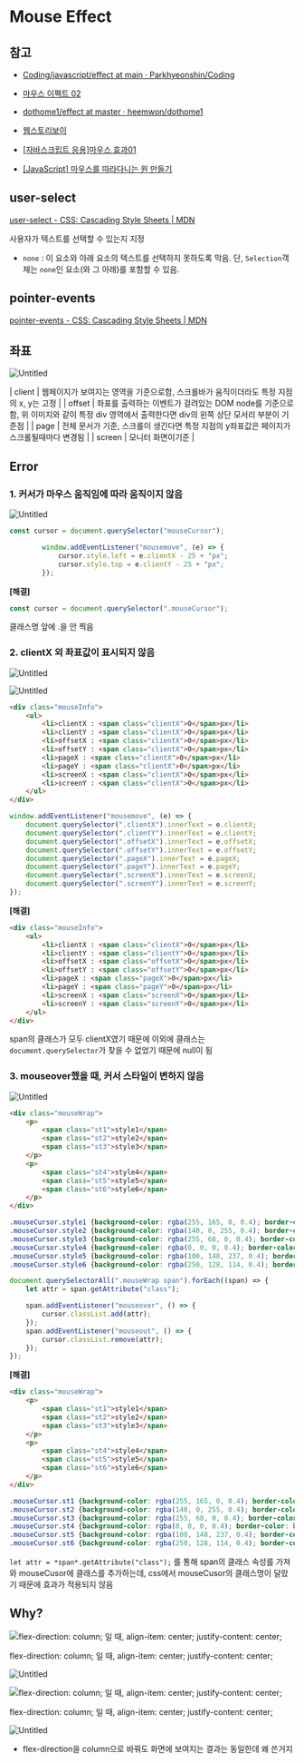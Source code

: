 # Mouse Effect

## 참고

* [Coding/javascript/effect at main · Parkhyeonshin/Coding](https://github.com/Parkhyeonshin/Coding/tree/main/javascript/effect)

* [마우스 이펙트 02](https://parkhyeonshin.github.io/Coding/javascript/effect/mouseEffect01.html)

* [dothome1/effect at master · heemwon/dothome1](https://github.com/heemwon/dothome1/tree/master/effect)

* [웹스토리보이](https://heemwon.github.io/dothome1/effect/mouseEffect.html)

* [[자바스크립트 응용]마우스 효과01](https://sshin4882.tistory.com/99)

* [[JavaScript] 마우스를 따라다니는 원 만들기](https://stickode.tistory.com/318)

## **user-select**

[user-select - CSS: Cascading Style Sheets | MDN](https://developer.mozilla.org/ko/docs/Web/CSS/user-select)

사용자가 텍스트를 선택할 수 있는지 지정

- `none` : 이 요소와 아래 요소의 텍스트를 선택하지 못하도록 막음. 단, `Selection`객체는 `none`인 요소(와 그 아래)를 포함할 수 있음.

## pointer-events

[pointer-events - CSS: Cascading Style Sheets | MDN](https://developer.mozilla.org/ko/docs/Web/CSS/pointer-events)

## 좌표

![Untitled](README_img/Untitled.png)

| client | 웹페이지가 보여지는 영역을 기준으로함, 스크롤바가 움직이더라도 특정 지점의 x, y는 고정 |
| offset | 좌표를 출력하는 이벤트가 걸려있는 DOM node를 기준으로 함, 위 이미지와 같이 특정 div 영역에서 출력한다면 div의 왼쪽 상단 모서리 부분이 기준점 |
| page | 전체 문서가 기준, 스크롤이 생긴다면 특정 지점의 y좌표값은 페이지가 스크롤될때마다 변경됨 |
| screen | 모니터 화면이기준 |

## Error

### 1. **커서가 마우스 움직임에 따라 움직이지 않음**

![Untitled](README_img/Untitled%201.png)

```jsx
const cursor = document.querySelector("mouseCursor");

        window.addEventListener("mousemove", (e) => {
            cursor.style.left = e.clientX - 25 + "px";
            cursor.style.top = e.clientY - 25 + "px";
        });
```

**[해결]**

```jsx
const cursor = document.querySelector(".mouseCursor");
```

클래스명 앞에 .을 안 찍음

### 2. clientX 외 좌표값이 표시되지 않음

![Untitled](README_img/Untitled%202.png)

![Untitled](README_img/Untitled%203.png)

```html
<div class="mouseInfo">
    <ul>
        <li>clientX : <span class="clientX">0</span>px</li>
        <li>clientY : <span class="clientX">0</span>px</li>
        <li>offsetX : <span class="clientX">0</span>px</li>
        <li>offsetY : <span class="clientX">0</span>px</li>
        <li>pageX : <span class="clientX">0</span>px</li>
        <li>pageY : <span class="clientX">0</span>px</li>
        <li>screenX : <span class="clientX">0</span>px</li>
        <li>screenY : <span class="clientX">0</span>px</li>
    </ul>
</div>
```

```jsx
window.addEventListener("mousemove", (e) => {
    document.querySelector(".clientX").innerText = e.clientX;
    document.querySelector(".clientY").innerText = e.clientY;
    document.querySelector(".offsetX").innerText = e.offsetX;
    document.querySelector(".offsetY").innerText = e.offsetY;
    document.querySelector(".pageX").innerText = e.pageX;
    document.querySelector(".pageY").innerText = e.pageY;
    document.querySelector(".screenX").innerText = e.screenX;
    document.querySelector(".screenY").innerText = e.screenY;
});
```

**[해결]**

```html
<div class="mouseInfo">
    <ul>
        <li>clientX : <span class="clientX">0</span>px</li>
        <li>clientY : <span class="clientY">0</span>px</li>
        <li>offsetX : <span class="offsetX">0</span>px</li>
        <li>offsetY : <span class="offsetY">0</span>px</li>
        <li>pageX : <span class="pageX">0</span>px</li>
        <li>pageY : <span class="pageY">0</span>px</li>
        <li>screenX : <span class="screenX">0</span>px</li>
        <li>screenY : <span class="screenY">0</span>px</li>
    </ul>
</div>
```

span의 클래스가 모두 clientX였기 때문에 이외에 클래스는 `document.querySelector`가 찾을 수 없었기 때문에 null이 됨

### 3. mouseover했을 때, 커서 스타일이 변하지 않음

![Untitled](README_img/Untitled%204.png)

```html
<div class="mouseWrap">
    <p>
        <span class="st1">style1</span>
        <span class="st2">style2</span>
        <span class="st3">style3</span>
    </p>
    <p>
        <span class="st4">style4</span>
        <span class="st5">style5</span>
        <span class="st6">style6</span>
    </p>
</div>
```

```css
.mouseCursor.style1 {background-color: rgba(255, 165, 0, 0.4); border-color: orange;}
.mouseCursor.style2 {background-color: rgba(140, 0, 255, 0.4); border-color: rgb(140, 0, 255); transform: scale(2) rotateX(720deg);}
.mouseCursor.style3 {background-color: rgba(255, 68, 0, 0.4); border-color: snow; transform: scale(1.5) rotateY(180deg);}
.mouseCursor.style4 {background-color: rgba(0, 0, 0, 0.4); border-color: bisque; transform: scale(5) skew(-20deg);}
.mouseCursor.style5 {background-color: rgba(100, 148, 237, 0.4); border-color: lemonchiffon;}
.mouseCursor.style6 {background-color: rgba(250, 128, 114, 0.4); border-color: aquamarine;}
```

```jsx
document.querySelectorAll(".mouseWrap span").forEach((span) => {
    let attr = span.getAttribute("class");

    span.addEventListener("mouseover", () => {
        cursor.classList.add(attr);
    });
    span.addEventListener("mouseout", () => {
        cursor.classList.remove(attr);
    });
});
```

**[해결]**

```html
<div class="mouseWrap">
    <p>
        <span class="st1">style1</span>
        <span class="st2">style2</span>
        <span class="st3">style3</span>
    </p>
    <p>
        <span class="st4">style4</span>
        <span class="st5">style5</span>
        <span class="st6">style6</span>
    </p>
</div>
```

```css
.mouseCursor.st1 {background-color: rgba(255, 165, 0, 0.4); border-color: orange;}
.mouseCursor.st2 {background-color: rgba(140, 0, 255, 0.4); border-color: rgb(140, 0, 255); transform: scale(2) rotateX(720deg);}
.mouseCursor.st3 {background-color: rgba(255, 68, 0, 0.4); border-color: snow; transform: scale(1.5) rotateY(180deg);}
.mouseCursor.st4 {background-color: rgba(0, 0, 0, 0.4); border-color: bisque; transform: scale(5) skew(-20deg);}
.mouseCursor.st5 {background-color: rgba(100, 148, 237, 0.4); border-color: lemonchiffon;}
.mouseCursor.st6 {background-color: rgba(250, 128, 114, 0.4); border-color: aquamarine;}
```

`let attr = *span*.getAttribute("class");` 를 통해 span의 클래스 속성를 가져와 mouseCusor에 클래스를 추가하는데, css에서 mouseCusor의 클래스명이 달랐기 때문에 효과가 적용되지 않음

## Why?

![flex-direction: column; 일 때, align-item: center; justify-content: center;](README_img/Untitled%205.png)

flex-direction: column; 일 때, align-item: center; justify-content: center;

![Untitled](README_img/Untitled%206.png)

![flex-direction: column; 일 때, align-item: center; justify-content: center;](README_img/Untitled%207.png)

flex-direction: column; 일 때, align-item: center; justify-content: center;

![Untitled](README_img/Untitled%208.png)

- flex-direction을 column으로 바꿔도 화면에 보여지는 결과는 동일한데 왜 쓴거지
